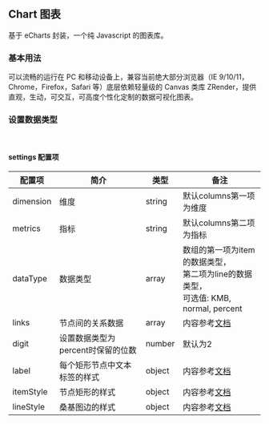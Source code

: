 <div class="demo-header">
<p class="overviewicon">
  <span class="wapi-chart-pie"/>
</p>

## Chart 图表

<nova-uxlink widget-name="Chart"></nova-uxlink>

基于 eCharts 封装，一个纯 Javascript 的图表库。
</div>

### 基本用法

<p>可以流畅的运行在 PC 和移动设备上，兼容当前绝大部分浏览器（IE 9/10/11，Chrome，Firefox，Safari 等）底层依赖轻量级的 Canvas 类库 ZRender，提供直观，生动，可交互，可高度个性化定制的数据可视化图表。</p>

<nova-demo-view link="chart/sankey/base"></nova-demo-view>

### 设置数据类型

<nova-demo-view link="chart/sankey/demo2"></nova-demo-view>

<br>

#### settings 配置项

| 配置项 | 简介 | 类型 | 备注 |
| --- | --- | --- | --- |
| dimension | 维度 | string | 默认columns第一项为维度 |
| metrics | 指标 | string | 默认columns第二项为指标 |
| dataType | 数据类型 | array | 数组的第一项为item的数据类型，<br>第二项为line的数据类型，<br>可选值: KMB, normal, percent |
| links | 节点间的关系数据 | array | 内容参考[文档](http://xui.test.huawei.com/echarts4/echarts-doc/public/cn/option.html#series-sankey.links) |
| digit | 设置数据类型为percent时保留的位数 | number | 默认为2 |
| label | 每个矩形节点中文本标签的样式 | object | 内容参考[文档](http://xui.test.huawei.com/echarts4/echarts-doc/public/cn/option.html#series-sankey.label) |
| itemStyle | 节点矩形的样式 | object | 内容参考[文档](http://xui.test.huawei.com/echarts4/echarts-doc/public/cn/option.html#series-sankey.itemStyle) |
| lineStyle | 桑基图边的样式 | object | 内容参考[文档](http://xui.test.huawei.com/echarts4/echarts-doc/public/cn/option.html#series-sankey.lineStyle) |
